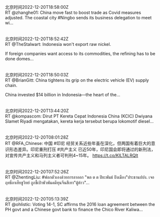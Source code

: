 北京时间2022-12-20T18:58:00Z<br>RT @zhanghe01: China move fast to boost trade as Covid measures adjusted. The coastal city #Ningbo sends its business delegation to meet wi…<br><br><br>北京时间2022-12-20T18:52:42Z<br>RT @TheStalwart: Indonesia won't export raw nickel.

If foreign companies want access to its commodities, the refining has to be done domes…<br><br><br>北京时间2022-12-20T18:50:03Z<br>RT @BrianGitt: China tightens its grip on the electric vehicle (EV) supply chain.

China invested $14 billion in Indonesia—the heart of the…<br><br><br>北京时间2022-12-20T13:44:20Z<br>RT @kompascom: Dirut PT Kereta Cepat Indonesia China (KCIC) Dwiyana Slamet Riyadi mengatakan, kereta kerja tersebut berupa lokomotif diesel…<br><br><br>北京时间2022-12-20T08:01:28Z<br>RT @RFA_Chinese: 中国 #印尼 经贸关系近些年虽在深化，但两国有着巨大的意识形态差异。印尼重刑打压 #共产主义 已近50年，印尼国会即将通过的新刑法，对宣传共产主义和马列主义者可判刑4~15年。
https://t.co/KILTALRQlt<br><br><br>北京时间2022-12-20T07:52:26Z<br>RT @ZhentingLiu: #ฟอกตัวเองด้วยการลาออก
"พล ต ต ปิยะพันธ์ ปิงเมือง"ประธานปปง. เจอฤทธิ์อาเฮียชูวิทย์ ถูกชี้เป้าพัวพันคดีทุนจีนสีเทา"ตู้ห้าว"…<br><br><br>北京时间2022-12-20T05:13:39Z<br>RT @ohlistic: Voting 14-1, SC affirms the 2016 loan agreement between the PH govt and a Chinese govt bank to finance the Chico River Kaliwa…<br><br><br>